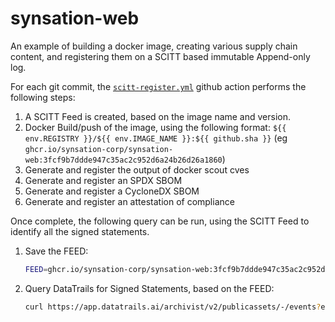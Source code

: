 # synsation-web

An example of building a docker image, creating various supply chain content, and registering them on a SCITT based immutable Append-only log.

For each git commit, the [`scitt-register.yml`](./.github/workflows/scitt-register.yml) github action performs the following steps:

1. A SCITT Feed is created, based on the image name and version.
1. Docker Build/push of the image, using the following format: `${{ env.REGISTRY }}/${{ env.IMAGE_NAME }}:${{ github.sha }}` (eg `ghcr.io/synsation-corp/synsation-web:3fcf9b7ddde947c35ac2c952d6a24b26d26a1860`)
1. Generate and register the output of docker scout cves
1. Generate and register an SPDX SBOM
1. Generate and register a CycloneDX SBOM
1. Generate and register an attestation of compliance

Once complete, the following query can be run, using the SCITT Feed to identify all the signed statements.

1. Save the FEED:

    ```sh
    FEED=ghcr.io/synsation-corp/synsation-web:3fcf9b7ddde947c35ac2c952d6a24b26d26a1860
    ```

1. Query DataTrails for Signed Statements, based on the FEED:

    ```sh
    curl https://app.datatrails.ai/archivist/v2/publicassets/-/events?event_attributes.feed_id=$FEED | jq
    ```
